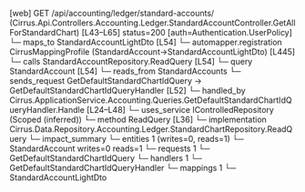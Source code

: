 [web] GET /api/accounting/ledger/standard-accounts/  (Cirrus.Api.Controllers.Accounting.Ledger.StandardAccountController.GetAllForStandardChart)  [L43–L65] status=200 [auth=Authentication.UserPolicy]
  └─ maps_to StandardAccountLightDto [L54]
    └─ automapper.registration CirrusMappingProfile (StandardAccount->StandardAccountLightDto) [L445]
  └─ calls StandardAccountRepository.ReadQuery [L54]
  └─ query StandardAccount [L54]
    └─ reads_from StandardAccounts
  └─ sends_request GetDefaultStandardChartIdQuery -> GetDefaultStandardChartIdQueryHandler [L52]
    └─ handled_by Cirrus.ApplicationService.Accounting.Queries.GetDefaultStandardChartIdQueryHandler.Handle [L24–L48]
      └─ uses_service IControlledRepository<StandardChart> (Scoped (inferred))
        └─ method ReadQuery [L36]
          └─ implementation Cirrus.Data.Repository.Accounting.Ledger.StandardChartRepository.ReadQuery
  └─ impact_summary
    └─ entities 1 (writes=0, reads=1)
      └─ StandardAccount writes=0 reads=1
    └─ requests 1
      └─ GetDefaultStandardChartIdQuery
    └─ handlers 1
      └─ GetDefaultStandardChartIdQueryHandler
    └─ mappings 1
      └─ StandardAccountLightDto

